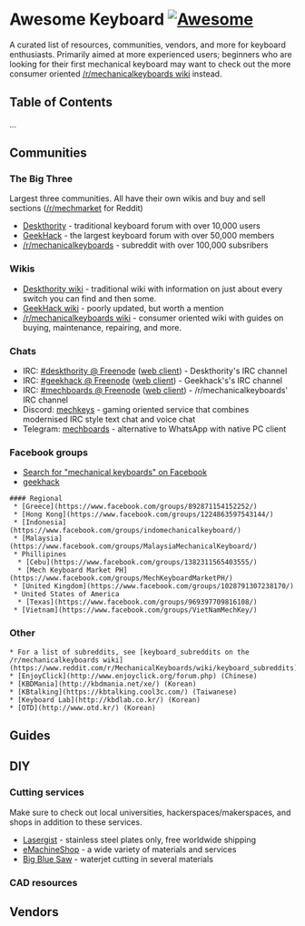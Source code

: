 # Awesome Keyboard [![Awesome](https://cdn.rawgit.com/sindresorhus/awesome/d7305f38d29fed78fa85652e3a63e154dd8e8829/media/badge.svg)](https://github.com/sindresorhus/awesome)
A curated list of resources, communities, vendors, and more for keyboard enthusiasts. Primarily aimed at more experienced users; beginners who are looking for their first mechanical keyboard may want to check out the more consumer oriented [/r/mechanicalkeyboards wiki](https://reddit.com/r/mechanicalkeyboards/wiki) instead.

## Table of Contents
...

## Communities
  ### The Big Three
  
  Largest three communities. All have their own wikis and buy and sell sections ([/r/mechmarket](https://reddit.com/r/mechmarket) for Reddit)
   * [Deskthority](https://deskthority.net/) - traditional keyboard forum with over 10,000 users
   * [GeekHack](https://geekhack.org/) - the largest keyboard forum with over 50,000 members
   * [/r/mechanicalkeyboards](https://reddit.com/r/mechanicalkeyboards) - subreddit with over 100,000 subsribers

  ### Wikis
   * [Deskthority wiki](https://deskthority.net/wiki/) - traditional wiki with information on just about every switch you can find and then some.
   * [GeekHack wiki](http://wiki.geekhack.org/) - poorly updated, but worth a mention
   * [/r/mechanicalkeyboards wiki]() - consumer oriented wiki with guides on buying, maintenance, repairing, and more.

  ### Chats
   * IRC: [#deskthority @ Freenode](irc://chat.freenode.net:6697/deskthority) ([web client](https://webchat.freenode.net/?channels=deskthority)) - Deskthority's IRC channel
   * IRC: [#geekhack @ Freenode](irc://chat.freenode.net:6697/geekhack) ([web client](https://webchat.freenode.net/?channels=geekhack)) - Geekhack's's IRC channel
   * IRC: [#mechboards @ Freenode](irc://chat.freenode.net:6697/mechboards) ([web client](https://webchat.freenode.net/?channels=mechboards)) - /r/mechanicalkeyboards' IRC channel
   * Discord: [mechkeys](https://discord.gg/mechkeys) - gaming oriented service that combines modernised IRC style text chat and voice chat
   * Telegram: [mechboards](https://telegram.me/mechboards) - alternative to WhatsApp with native PC client

  ### Facebook groups
   * [Search for "mechanical keyboards" on Facebook](https://www.facebook.com/search/groups/?q=mechanical%20keyboards)
   * [geekhack](https://www.facebook.com/groups/113402935366843/)
   
    #### Regional
     * [Greece](https://www.facebook.com/groups/892871154152252/)
     * [Hong Kong](https://www.facebook.com/groups/1224863597543144/)
     * [Indonesia](https://www.facebook.com/groups/indomechanicalkeyboard/)
     * [Malaysia](https://www.facebook.com/groups/MalaysiaMechanicalKeyboard/)
     * Phillipines
      * [Cebu](https://www.facebook.com/groups/1382311565403555/)
      * [Mech Keyboard Market PH](https://www.facebook.com/groups/MechKeyboardMarketPH/)
     * [United Kingdom](https://www.facebook.com/groups/1028791307238170/)
     * United States of America
      * [Texas](https://www.facebook.com/groups/969397709816108/)
     * [Vietnam](https://www.facebook.com/groups/VietNamMechKey/) 

    
  ### Other
    * For a list of subreddits, see [keyboard_subreddits on the /r/mechanicalkeyboards wiki](https://www.reddit.com/r/MechanicalKeyboards/wiki/keyboard_subreddits)
    * [EnjoyClick](http://www.enjoyclick.org/forum.php) (Chinese)
    * [KBDMania](http://kbdmania.net/xe/) (Korean)    
    * [KBtalking](https://kbtalking.cool3c.com/) (Taiwanese)
    * [Keyboard Lab](http://kbdlab.co.kr/) (Korean)
    * [OTD](http://www.otd.kr/) (Korean)
    
## Guides

## DIY
### Cutting services
 Make sure to check out local universities, hackerspaces/makerspaces, and shops in addition to these services.
 * [Lasergist](http://lasergist.com/) - stainless steel plates only, free worldwide shipping
 * [eMachineShop](http://www.emachineshop.com/) - a wide variety of materials and services
 * [Big Blue Saw](https://www.bigbluesaw.com/) - waterjet cutting in several materials

### CAD resources

## Vendors
